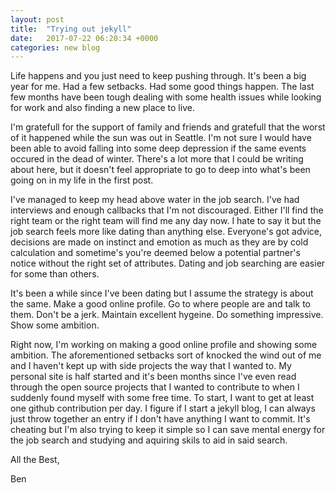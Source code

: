 ```yaml
---
layout: post
title:  "Trying out jekyll"
date:   2017-07-22 06:20:34 +0000
categories: new blog
---
```


Life happens and you just need to keep pushing through. It's been a big year for me.
Had a few setbacks. Had some good things happen. The last few months have been tough 
dealing with some health issues while looking for work and also finding a new place to live.

I'm gratefull for the support of family and friends and gratefull that the worst of
it happened while the sun was out in Seattle. I'm not sure I would have been able to
avoid falling into some deep depression if the same events occured in the dead of winter.
There's a lot more that I could be writing about here, but it doesn't feel appropriate to 
go to deep into what's been going on in my life in the first post.

I've managed to keep my head above water in the job search. I've had interviews and enough 
callbacks that I'm not discouraged. Either I'll find the right team or the right team will 
find me any day now. I hate to say it but the job search feels more like dating than anything 
else. Everyone's got advice, decisions are made on instinct and emotion as much as they are by cold
calculation and sometime's you're deemed below a potential partner's notice without the right 
set of attributes. Dating and job searching are easier for some than others.

It's been a while since I've been dating but I assume the strategy is about the same.
Make a good online profile. Go to where people are and talk to them. Don't be a jerk.
Maintain excellent hygeine. Do something impressive. Show some ambition. 

Right now, I'm working on making a good online profile and showing some ambition. The aforementioned
setbacks sort of knocked the wind out of me and I haven't kept up with side projects the 
way that I wanted to. My personal site is half started and it's been months since
I've even read through the open source projects that I wanted to contribute to when I suddenly 
found myself with some free time.  To start, I want to get at least one github contribution
per day. I figure if I start a jekyll blog, I can always just throw together an entry
if I don't have anything I want to commit. It's cheating but I'm also trying to keep it 
simple so I can save mental energy for the job search and studying and aquiring skils to 
aid in said search.

All the Best,

Ben
